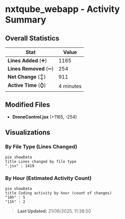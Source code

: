 # nxtqube_webapp - Activity Summary 

## Overall Statistics

| Stat                   | Value                                                             |
| ---------------------- | ----------------------------------------------------------------- |
| **Lines Added** (➕)   | 1165                                          |
| **Lines Removed** (➖) | 254                                        |
| **Net Change** (↕)    | 911                |
| **Active Time** (⌚)   | 4 minutes |


## Modified Files
- **DroneControl.jsx** (+1165, -254)

## Visualizations

### By File Type (Lines Changed)

```mermaid
pie showData
title Lines changed by file type
".jsx" : 1419
```

### By Hour (Estimated Activity Count)

```mermaid
pie showData
title Coding activity by hour (count of changes)
"10h" : 5
"11h" : 2
```


> **Last Updated:** 21/06/2025, 11:38:50